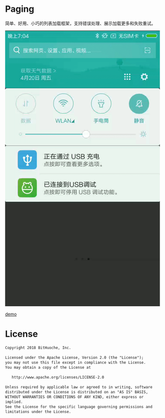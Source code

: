 Paging
========

简单、好用、小巧的列表加载框架，支持错误处理、展示加载更多和失败重试。

![](/art/ezgif-1-7ced83a24c.gif)

[demo](/art/demo.apk)

License
=======

    Copyright 2018 BitHuoche, Inc.

    Licensed under the Apache License, Version 2.0 (the "License");
    you may not use this file except in compliance with the License.
    You may obtain a copy of the License at

       http://www.apache.org/licenses/LICENSE-2.0

    Unless required by applicable law or agreed to in writing, software
    distributed under the License is distributed on an "AS IS" BASIS,
    WITHOUT WARRANTIES OR CONDITIONS OF ANY KIND, either express or implied.
    See the License for the specific language governing permissions and
    limitations under the License.

